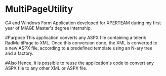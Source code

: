 # MultiPageUtility
C# and Windows Form Application developed for XPERTEAM during my first year of MIAGE Master's degree internship.

#Purpose
This application converts any ASPX file containing a telerik RadMultiPage to XML.
Once this conversion done, the XML is converted to a new ASPX file, according to a predefined template using
an N-ary tree and a factory.

#Also
Hence, it is possible to reuse the application's code to convert any ASPX file to any other XML or ASPX file.


